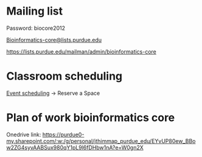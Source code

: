 
# Mailing list

Password: biocore2012

Bioinformatics-core@lists.purdue.edu

https://lists.purdue.edu/mailman/admin/bioinformatics-core 

# Classroom scheduling

[Event scheduling](https://www.purdue.edu/registrar/faculty/scheduling/event_scheduling.html) -> Reserve a Space


# Plan of work bioinformatics core

Onedrive link: 
https://purdue0-my.sharepoint.com/:w:/g/personal/jthimmap_purdue_edu/EYvUP80ew_BBow2ZG4syvAABSux980qY1pL9l6fDHbw1nA?e=W0gn2X


